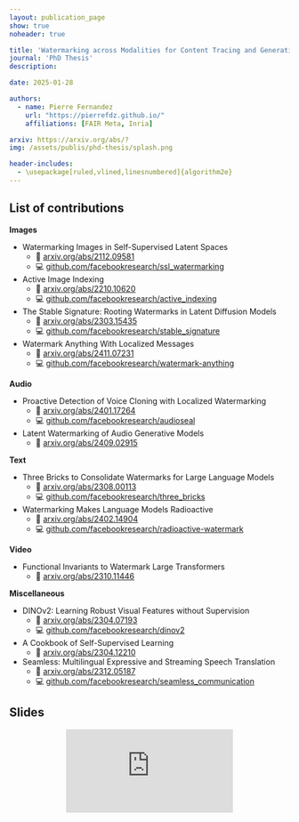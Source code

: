 ```yaml
---
layout: publication_page
show: true
noheader: true

title: 'Watermarking across Modalities for Content Tracing and Generative AI'
journal: 'PhD Thesis'
description: 

date: 2025-01-28

authors:
  - name: Pierre Fernandez
    url: "https://pierrefdz.github.io/"
    affiliations: [FAIR Meta, Inria]

arxiv: https://arxiv.org/abs/?
img: /assets/publis/phd-thesis/splash.png

header-includes:
  - \usepackage[ruled,vlined,linesnumbered]{algorithm2e}
---
```


## List of contributions

**Images**

- Watermarking Images in Self-Supervised Latent Spaces  
  - 📄 [arxiv.org/abs/2112.09581](https://arxiv.org/abs/2112.09581)
  - 💻 [github.com/facebookresearch/ssl_watermarking](https://github.com/facebookresearch/ssl_watermarking)
- Active Image Indexing  
  - 📄 [arxiv.org/abs/2210.10620](https://arxiv.org/abs/2210.10620)  
  - 💻 [github.com/facebookresearch/active_indexing](https://github.com/facebookresearch/active_indexing)
- The Stable Signature: Rooting Watermarks in Latent Diffusion Models  
  - 📄 [arxiv.org/abs/2303.15435](https://arxiv.org/abs/2303.15435)
  - 💻 [github.com/facebookresearch/stable_signature](https://github.com/facebookresearch/stable_signature)
- Watermark Anything With Localized Messages  
  - 📄 [arxiv.org/abs/2411.07231](https://arxiv.org/abs/2411.07231) 
  - 💻 [github.com/facebookresearch/watermark-anything](https://github.com/facebookresearch/watermark-anything)

**Audio**

- Proactive Detection of Voice Cloning with Localized Watermarking  
  - 📄 [arxiv.org/abs/2401.17264](https://arxiv.org/abs/2401.17264)  
  - 💻 [github.com/facebookresearch/audioseal](https://github.com/facebookresearch/audioseal)
- Latent Watermarking of Audio Generative Models
  - 📄 [arxiv.org/abs/2409.02915](https://arxiv.org/abs/2409.02915)

**Text**

- Three Bricks to Consolidate Watermarks for Large Language Models
  - 📄 [arxiv.org/abs/2308.00113](https://arxiv.org/abs/2308.00113)
  - 💻 [github.com/facebookresearch/three_bricks](https://github.com/facebookresearch/three_bricks)
- Watermarking Makes Language Models Radioactive  
  - 📄 [arxiv.org/abs/2402.14904](https://arxiv.org/abs/2402.14904)  
  - 💻 [github.com/facebookresearch/radioactive-watermark](https://github.com/facebookresearch/radioactive-watermark)

**Video**

- Functional Invariants to Watermark Large Transformers  
  - 📄 [arxiv.org/abs/2310.11446](https://arxiv.org/abs/2310.11446)  

**Miscellaneous**

- DINOv2: Learning Robust Visual Features without Supervision  
  - 📄 [arxiv.org/abs/2304.07193](https://arxiv.org/abs/2304.07193)  
  - 💻 [github.com/facebookresearch/dinov2](https://github.com/facebookresearch/dinov2)
- A Cookbook of Self-Supervised Learning  
  - 📄 [arxiv.org/abs/2304.12210](https://arxiv.org/abs/2304.12210)  
- Seamless: Multilingual Expressive and Streaming Speech Translation  
  - 📄 [arxiv.org/abs/2312.05187](https://arxiv.org/abs/2312.05187)  
  - 💻 [github.com/facebookresearch/seamless_communication](https://github.com/facebookresearch/seamless_communication)

## Slides

<p align="center" class="img-fluid mt-2">
  <iframe src="https://docs.google.com/presentation/d/e/2PACX-1vTt6savFuYiTPufjX7TT_Ylow2NJf3DpckHpBEvQGmS7C61Th96LJDTZ9JReTcSxhiSVTff2mm525c0/embed?start=false&loop=false&delayms=1000" frameborder="0" class="video" allowfullscreen="true" mozallowfullscreen="true" webkitallowfullscreen="true"></iframe>
</p>